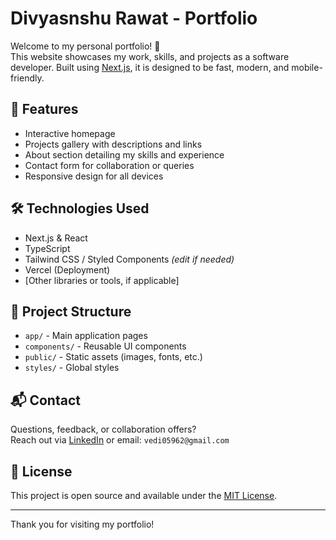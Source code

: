 # Divyasnshu Rawat - Portfolio

Welcome to my personal portfolio! 🚀  
This website showcases my work, skills, and projects as a software developer. Built using [Next.js](https://nextjs.org), it is designed to be fast, modern, and mobile-friendly.

## 🌟 Features

- Interactive homepage
- Projects gallery with descriptions and links
- About section detailing my skills and experience
- Contact form for collaboration or queries
- Responsive design for all devices

## 🛠 Technologies Used

- Next.js & React
- TypeScript
- Tailwind CSS / Styled Components *(edit if needed)*
- Vercel (Deployment)
- [Other libraries or tools, if applicable]



## 📁 Project Structure

- `app/` - Main application pages
- `components/` - Reusable UI components
- `public/` - Static assets (images, fonts, etc.)
- `styles/` - Global styles

## 📬 Contact

Questions, feedback, or collaboration offers?  
Reach out via [LinkedIn](www.linkedin.com/in/divyanshu-rawat-a2a327256) or email: `vedi05962@gmail.com`

## 📝 License

This project is open source and available under the [MIT License](LICENSE).

---

Thank you for visiting my portfolio!
